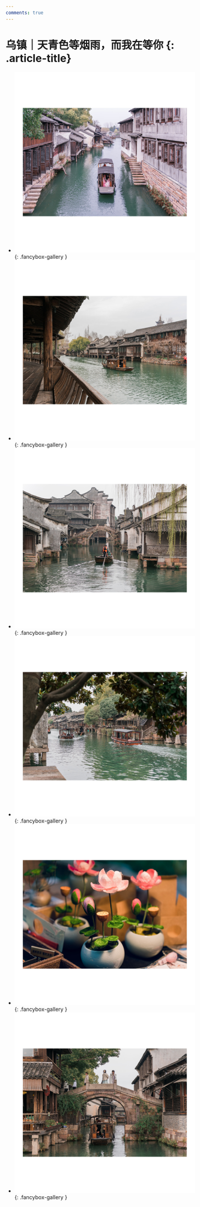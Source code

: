 ```yaml
---
comments: true
---
```


# 乌镇｜天青色等烟雨，而我在等你 {: .article-title}

<div class="grid cards" markdown>

- [![img](c7cb0650-d246-4e80-9d99-ba9a9d16a74f.jpg)](c7cb0650-d246-4e80-9d99-ba9a9d16a74f.jpg){: .fancybox-gallery }
- [![img](ed10d9d8-0f39-4f3e-beb4-3fb191c4e731.jpg)](ed10d9d8-0f39-4f3e-beb4-3fb191c4e731.jpg){: .fancybox-gallery }
- [![img](b308790e-22e8-48a8-8401-b9ab4e784642.jpg)](b308790e-22e8-48a8-8401-b9ab4e784642.jpg){: .fancybox-gallery }
- [![img](0900a571-5fcf-47db-8033-eeaa4a16f106.jpg)](0900a571-5fcf-47db-8033-eeaa4a16f106.jpg){: .fancybox-gallery }
- [![img](618dbf63-1c8f-4758-b164-4a58e7c70d64.jpg)](618dbf63-1c8f-4758-b164-4a58e7c70d64.jpg){: .fancybox-gallery }
- [![img](0d2fc366-21a0-4d07-b9ab-6bc1895d3605.jpg)](0d2fc366-21a0-4d07-b9ab-6bc1895d3605.jpg){: .fancybox-gallery }


</div>